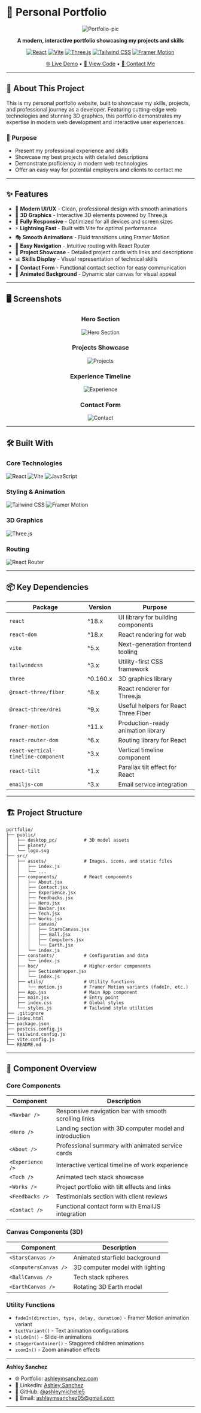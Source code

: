 # 🚀 Personal Portfolio

<div align="center">

![Portfolio-pic](./src/assets/screenshot-portfolio.png)

**A modern, interactive portfolio showcasing my projects and skills**

[![React](https://img.shields.io/badge/React-18.x-61DAFB?style=for-the-badge&logo=react&logoColor=black)](https://reactjs.org/)
[![Vite](https://img.shields.io/badge/Vite-5.x-646CFF?style=for-the-badge&logo=vite&logoColor=white)](https://vitejs.dev/)
[![Three.js](https://img.shields.io/badge/Three.js-black?style=for-the-badge&logo=three.js&logoColor=white)](https://threejs.org/)
[![Tailwind CSS](https://img.shields.io/badge/Tailwind_CSS-38B2AC?style=for-the-badge&logo=tailwind-css&logoColor=white)](https://tailwindcss.com/)
[![Framer Motion](https://img.shields.io/badge/Framer_Motion-black?style=for-the-badge&logo=framer&logoColor=blue)](https://www.framer.com/motion/)

[🌐 Live Demo](https://your-portfolio-url.com) • [📂 View Code](https://github.com/ashleymichelle5/Portfolio) • [📧 Contact Me](mailto:ashleymsanchez05@gmail.com)

</div>

---

## 📖 About This Project

This is my personal portfolio website, built to showcase my skills, projects, and professional journey as a developer. Featuring cutting-edge web technologies and stunning 3D graphics, this portfolio demonstrates my expertise in modern web development and interactive user experiences.

### 🎯 Purpose

- Present my professional experience and skills
- Showcase my best projects with detailed descriptions
- Demonstrate proficiency in modern web technologies
- Offer an easy way for potential employers and clients to contact me

---

## ✨ Features

- 🎨 **Modern UI/UX** - Clean, professional design with smooth animations
- 🌟 **3D Graphics** - Interactive 3D elements powered by Three.js
- 📱 **Fully Responsive** - Optimized for all devices and screen sizes
- ⚡ **Lightning Fast** - Built with Vite for optimal performance
- 🎭 **Smooth Animations** - Fluid transitions using Framer Motion
- 🧭 **Easy Navigation** - Intuitive routing with React Router
- 💼 **Project Showcase** - Detailed project cards with links and descriptions
- 📊 **Skills Display** - Visual representation of technical skills
- 💬 **Contact Form** - Functional contact section for easy communication
- 🌌 **Animated Background** - Dynamic star canvas for visual appeal

---

## 🖥️ Screenshots

<div align="center">

### Hero Section
![Hero Section](./src/assets/hero.png)

### Projects Showcase
![Projects](./src/assets/projects.png)

### Experience Timeline
![Experience](./src/assets/experience.png)

### Contact Form
![Contact](./src/assets/contact.png)

</div>

---

## 🛠️ Built With

### Core Technologies

![React](https://img.shields.io/badge/React-20232A?style=for-the-badge&logo=react&logoColor=61DAFB)
![Vite](https://img.shields.io/badge/Vite-B73BFE?style=for-the-badge&logo=vite&logoColor=FFD62E)
![JavaScript](https://img.shields.io/badge/JavaScript-F7DF1E?style=for-the-badge&logo=javascript&logoColor=black)

### Styling & Animation

![Tailwind CSS](https://img.shields.io/badge/Tailwind_CSS-38B2AC?style=for-the-badge&logo=tailwind-css&logoColor=white)
![Framer Motion](https://img.shields.io/badge/Framer%20Motion-0055FF?style=for-the-badge&logo=framer&logoColor=white)

### 3D Graphics

![Three.js](https://img.shields.io/badge/Three.js-000000?style=for-the-badge&logo=three.js&logoColor=white)

### Routing

![React Router](https://img.shields.io/badge/React_Router-CA4245?style=for-the-badge&logo=react-router&logoColor=white)

---

## 📦 Key Dependencies

| Package | Version | Purpose |
|---------|---------|---------|
| `react` | ^18.x | UI library for building components |
| `react-dom` | ^18.x | React rendering for web |
| `vite` | ^5.x | Next-generation frontend tooling |
| `tailwindcss` | ^3.x | Utility-first CSS framework |
| `three` | ^0.160.x | 3D graphics library |
| `@react-three/fiber` | ^8.x | React renderer for Three.js |
| `@react-three/drei` | ^9.x | Useful helpers for React Three Fiber |
| `framer-motion` | ^11.x | Production-ready animation library |
| `react-router-dom` | ^6.x | Routing library for React |
| `react-vertical-timeline-component` | ^3.x | Vertical timeline component |
| `react-tilt` | ^1.x | Parallax tilt effect for React |
| `emailjs-com` | ^3.x | Email service integration |

---


## 🏗️ Project Structure
```
portfolio/
├── public/
│   ├── desktop_pc/          # 3D model assets
│   ├── planet/
│   └── logo.svg
├── src/
│   ├── assets/              # Images, icons, and static files
│   │   ├── index.js
│   │   └── ...
│   ├── components/          # React components
│   │   ├── About.jsx
│   │   ├── Contact.jsx
│   │   ├── Experience.jsx
│   │   ├── Feedbacks.jsx
│   │   ├── Hero.jsx
│   │   ├── Navbar.jsx
│   │   ├── Tech.jsx
│   │   ├── Works.jsx
│   │   ├── canvas/
│   │   │   ├── StarsCanvas.jsx
│   │   │   ├── Ball.jsx
│   │   │   ├── Computers.jsx
│   │   │   └── Earth.jsx
│   │   └── index.js
│   ├── constants/           # Configuration and data
│   │   └── index.js
│   ├── hoc/                 # Higher-order components
│   │   ├── SectionWrapper.jsx
│   │   └── index.js
│   ├── utils/               # Utility functions
│   │   └── motion.js        # Framer Motion variants (fadeIn, etc.)
│   ├── App.jsx              # Main App component
│   ├── main.jsx             # Entry point
│   ├── index.css            # Global styles
│   └── styles.js            # Tailwind style utilities
├── .gitignore
├── index.html
├── package.json
├── postcss.config.js
├── tailwind.config.js
├── vite.config.js
└── README.md
```

---

## 🎨 Component Overview

### Core Components

| Component | Description |
|-----------|-------------|
| `<Navbar />` | Responsive navigation bar with smooth scrolling links |
| `<Hero />` | Landing section with 3D computer model and introduction |
| `<About />` | Professional summary with animated service cards |
| `<Experience />` | Interactive vertical timeline of work experience |
| `<Tech />` | Animated tech stack showcase |
| `<Works />` | Project portfolio with tilt effects and links |
| `<Feedbacks />` | Testimonials section with client reviews |
| `<Contact />` | Functional contact form with EmailJS integration |

### Canvas Components (3D)

| Component | Description |
|-----------|-------------|
| `<StarsCanvas />` | Animated starfield background |
| `<ComputersCanvas />` | 3D computer model with lighting |
| `<BallCanvas />` | Tech stack spheres |
| `<EarthCanvas />` | Rotating 3D Earth model |

### Utility Functions

- `fadeIn(direction, type, delay, duration)` - Framer Motion animation variant
- `textVariant()` - Text animation configurations
- `slideIn()` - Slide-in animations
- `staggerContainer()` - Staggered children animations
- `zoomIn()` - Zoom animation effects

---

**Ashley Sanchez**

- 🌐 Portfolio: [ashleymsanchez.com](www.ashleymsanchez.com)
- 💼 LinkedIn: [Ashley Sanchez](https://www.linkedin.com/in/ashley-sanchez-029331390/)
- 🐙 GitHub: [@ashleymichelle5](https://github.com/ashleymichelle5)
- 📧 Email: ashleymsanchez05@gmail.com


---
